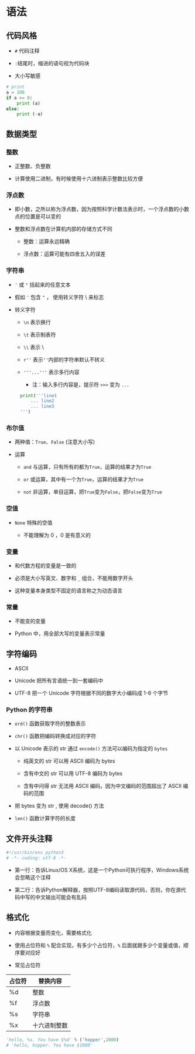 # 语法

## 代码风格

- `#` 代码注释

- `:`结尾时，缩进的语句视为代码块

- 大小写敏感

```python
# print
a = 100
if a >= 0:
    print (a)
else:
    print (-a)
```

## 数据类型

### 整数

- 正整数、负整数

- 计算使用二进制，有时候使用十六进制表示整数比较方便

### 浮点数

- 即小数，之所以称为浮点数，因为按照科学计数法表示时，一个浮点数的小数点的位置是可以变的

- 整数和浮点数在计算机内部的存储方式不同

    - 整数：运算永远精确
    
    - 浮点数：运算可能有四舍五入的误差
    
### 字符串

- `'` 或 `"` 括起来的任意文本

- 假如 `'` 包含 `"` ， 使用转义字符 \ 来标志

- 转义字符

    - `\n` 表示换行
    
    - `\t` 表示制表符
    
    - `\\` 表示 \
    
    - `r''` 表示`''`内部的字符串默认不转义
    
    - `'''...'''` 表示多行内容
    
        - 注：输入多行内容是，提示符 `>>>` 变为 `...`
    
    ```python
      print('''line1
          ... line2
          ... line3
      ''')
    ```
### 布尔值

- 两种值：`True`、`False` (注意大小写)

- 运算

    - `and` 与运算，只有所有的都为`True`，运算的结果才为`True`
    
    - `or` 或运算，其中有一个为`True`，运算的结果才为`True`
    
    - `not` 非运算，单目运算，把`True`变为`False`，把`False`变为`True`
    
### 空值

- `None` 特殊的空值

    - 不能理解为 0 ，0 是有意义的
    
### 变量

- 和代数方程的变量是一致的

- 必须是大小写英文、数字和 `_` 组合，不能用数字开头

- 这种变量本身类型不固定的语言称之为动态语言

### 常量

- 不能变的变量

- Python 中，用全部大写的变量表示常量

## 字符编码

- ASCII 

- Unicode 把所有言语统一到一套编码中

- UTF-8 把一个 Unicode 字符根据不同的数字大小编码成 1-6 个字节

### Python 的字符串

- `ord()` 函数获取字符的整数表示

- `chr()` 函数把编码转换成对应的字符

- 以 Unicode 表示的 str 通过 `encode()` 方法可以编码为指定的 `bytes`

  - 纯英文的 str 可以用 ASCII 编码为 bytes
  
  - 含有中文的 str 可以用 UTF-8 编码为 bytes
  
  - 含有中问得 str 无法用 ASCII 编码，因为中文编码的范围超出了 ASCII 编码的范围
  
- 把 bytes 变为 str , 使用 decode() 方法

- `len()` 函数计算字符的长度


## 文件开头注释

```python
#!/usr/bin/env python3
# -*- coding: utf-8 -*-
```

- 第一行：告诉Linux/OS X系统，这是一个Python可执行程序，Windows系统会忽略这个注释

- 第二行：告诉Python解释器，按照UTF-8编码读取源代码，否则，你在源代码中写的中文输出可能会有乱码

## 格式化

- 内容根据变量而变化，需要格式化

- 使用占位符和 `%` 配合实现，有多少个占位符，`%` 后面就跟多少个变量或值，顺序要对应好

- 常见占位符

|占位符|替换内容|
|---|---|
|%d|整数|
|%f|浮点数|
|%s|字符串|
|%x|十六进制整数|

```python
'hello, %s. You have $%d' % ('hopper',1000)
# 'hello, hopper. You have $1000'
```